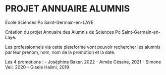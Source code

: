 <h1>PROJET ANNUAIRE ALUMNIS</h1>

École Sciences Po Saint-Germain-en-LAYE

Création du projet Annuaire des Alumnis de Sciences Po Saint-Germain-en-Laye. 

Les professionnels via cette plateforme vont pouvoir rechercher les alumnis par leur prénom, nom, nom de la promotion et la date. 

Les 4 promotions :
    - Joséphine Baker, 2022
    - Aimée Césaire, 2021
    - Simone Veil, 2020
    - Gisèle Halimi, 2019
